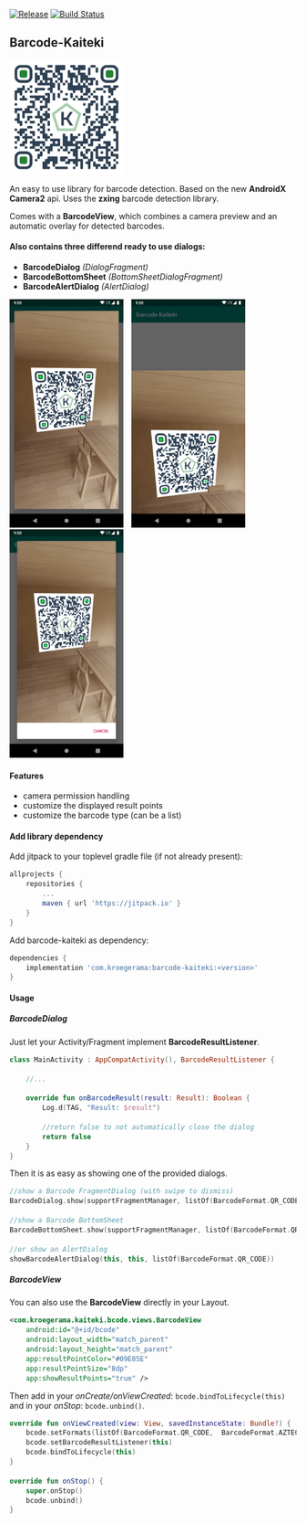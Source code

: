 [![Release](https://jitpack.io/v/kroegerama/barcode-kaiteki.svg)](https://jitpack.io/#com.kroegerama/barcode-kaiteki)
[![Build Status](https://travis-ci.org/kroegerama/barcode-kaiteki.svg?branch=master)](https://travis-ci.org/kroegerama/barcode-kaiteki)

## Barcode-Kaiteki

<img width="200" src="art/qr-code.png">

An easy to use library for barcode detection. Based on the new **AndroidX** **Camera2** api. Uses the **zxing** barcode detection library.

Comes with a **BarcodeView**, which combines a camera preview and an automatic overlay for detected barcodes.

#### Also contains three differend ready to use dialogs:

* **BarcodeDialog** *(DialogFragment)*
* **BarcodeBottomSheet** *(BottomSheetDialogFragment)*
* **BarcodeAlertDialog** *(AlertDialog)*

<img width="200" src="art/screen-dialogfragment.png">&emsp;<img width="200" src="art/screen-bottomsheet.png">&emsp;<img width="200" src="art/screen-alertdialog.png">

#### Features

* camera permission handling
* customize the displayed result points
* customize the barcode type (can be a list)

#### Add library dependency

Add jitpack to your toplevel gradle file (if not already present):

```gradle
allprojects {
    repositories {
        ...
        maven { url 'https://jitpack.io' }
    }
}
```

Add barcode-kaiteki as dependency:

```gradle
dependencies {
    implementation 'com.kroegerama:barcode-kaiteki:<version>'
}
```

#### Usage

##### BarcodeDialog

Just let your Activity/Fragment implement **BarcodeResultListener**.

```kotlin
class MainActivity : AppCompatActivity(), BarcodeResultListener {

    //...

    override fun onBarcodeResult(result: Result): Boolean {
        Log.d(TAG, "Result: $result")

        //return false to not automatically close the dialog
        return false
    }
}

```

Then it is as easy as showing one of the provided dialogs.

```kotlin
//show a Barcode FragmentDialog (with swipe to dismiss)
BarcodeDialog.show(supportFragmentManager, listOf(BarcodeFormat.QR_CODE))

//show a Barcode BottomSheet
BarcodeBottomSheet.show(supportFragmentManager, listOf(BarcodeFormat.QR_CODE))

//or show an AlertDialog
showBarcodeAlertDialog(this, this, listOf(BarcodeFormat.QR_CODE))
```

##### BarcodeView

You can also use the **BarcodeView** directly in your Layout.

```xml
<com.kroegerama.kaiteki.bcode.views.BarcodeView
    android:id="@+id/bcode"
    android:layout_width="match_parent"
    android:layout_height="match_parent"
    app:resultPointColor="#09E85E"
    app:resultPointSize="8dp"
    app:showResultPoints="true" />
```

Then add in your *onCreate/onViewCreated*: ```bcode.bindToLifecycle(this)``` and in your *onStop*: ```bcode.unbind()```.

```kotlin
override fun onViewCreated(view: View, savedInstanceState: Bundle?) {
    bcode.setFormats(listOf(BarcodeFormat.QR_CODE,  BarcodeFormat.AZTEC))
    bcode.setBarcodeResultListener(this)
    bcode.bindToLifecycle(this)
}

override fun onStop() {
    super.onStop()
    bcode.unbind()
}
```